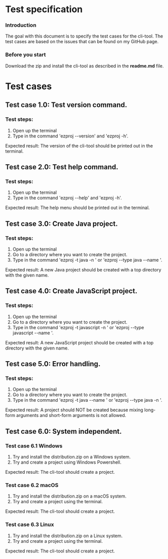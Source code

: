 # Test specification

### Introduction
The goal with this document is to specify the test cases for the cli-tool. The test cases are based
on the issues that can be found on my GitHub page.

### Before you start
Download the zip and install the cli-tool as described in the **readme.md** file.

# Test cases

## Test case 1.0: Test version command.
### Test steps:
1. Open up the terminal
2. Type in the command 'ezproj --version' and 'ezproj -h'.

Expected result: The version of the cli-tool should be printed out in the terminal.

## Test case 2.0: Test help command.
### Test steps:
1. Open up the terminal
2. Type in the command 'ezproj --help' and 'ezproj -h'.

Expected result: The help menu should be printed out in the terminal.

## Test case 3.0: Create Java project.
### Test steps:
1. Open up the terminal
2. Go to a directory where you want to create the project.
3. Type in the command 'ezproj -t java -n <project name>' or 'ezproj --type java --name <project name>'.

Expected result: A new Java project should be created with a top directory with the given name.

## Test case 4.0: Create JavaScript project.
### Test steps:
1. Open up the terminal
2. Go to a directory where you want to create the project.
3. Type in the command 'ezproj -t javascript -n <project name>' or 'ezproj --type javascript --name <project name>'.

Expected result: A new JavaScript project should be created with a top directory with the given name.

## Test case 5.0: Error handling.
### Test steps:
1. Open up the terminal
2. Go to a directory where you want to create the project.
3. Type in the command 'ezproj -t java --name <project name>' or 'ezproj --type java -n <project name>'.

Expected result: A project should NOT be created because mixing long-form arguments and short-form arguments is not allowed.

## Test case 6.0: System independent.
### Test case 6.1 Windows
1. Try and install the distribution.zip on a Windows system.
2. Try and create a project using Windows Powershell.

Expected result: The cli-tool should create a project.

### Test case 6.2 macOS
1. Try and install the distribution.zip on a macOS system.
2. Try and create a project using the terminal.

Expected result: The cli-tool should create a project.

### Test case 6.3 Linux
1. Try and install the distribution.zip on a Linux system.
2. Try and create a project using the terminal.

Expected result: The cli-tool should create a project.